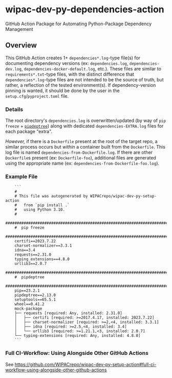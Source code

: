 # wipac-dev-py-dependencies-action

GitHub Action Package for Automating Python-Package Dependency Management

## Overview

This GitHub Action creates 1+ `dependencies*.log`-type file(s) for documenting dependency versions (ex: `dependencies.log`, `dependencies-dev.log`, `dependencies-docker-default.log`, etc.). These files are similar to `requirements*.txt`-type files, with the distinct difference that `dependencies*.log`-type files are not intended to be the source of truth, but rather, a reflection of the tested environment(s). If dependency-version pinning is wanted, it should be done by the user in the `setup.cfg`/`pyproject.toml` file.

### Details

The root directory's `dependencies.log` is overwritten/updated (by way of `pip freeze` + [`pipdeptree`](https://pypi.org/project/pipdeptree/)) along with dedicated `dependencies-EXTRA.log` files for each package "extra".

_However,_ if there is a `Dockerfile` present at the root of the target repo, a similar process occurs but
_within_ a container built from the `Dockerfile`. This log file is named `dependencies-from-Dockerfile.log`. If there are other `Dockerfile`s present (ex: `Dockerfile-foo`), additional files are generated using the appropriate name (ex: `dependencies-from-Dockerfile-foo.log`).

### Example File

        ```
        #
        # This file was autogenerated by WIPACrepo/wipac-dev-py-setup-action
        #   from `pip install .`
        #   using Python 3.10.
        #
        ########################################################################
        #  pip freeze
        ########################################################################
        certifi==2023.7.22
        charset-normalizer==3.3.1
        idna==3.4
        requests==2.31.0
        typing_extensions==4.8.0
        urllib3==2.0.7
        ########################################################################
        #  pipdeptree
        ########################################################################
        pip==23.2.1
        pipdeptree==2.13.0
        setuptools==65.5.1
        wheel==0.41.2
        mock-package
        ├── requests [required: Any, installed: 2.31.0]
        │   ├── certifi [required: >=2017.4.17, installed: 2023.7.22]
        │   ├── charset-normalizer [required: >=2,<4, installed: 3.3.1]
        │   ├── idna [required: >=2.5,<4, installed: 3.4]
        │   └── urllib3 [required: >=1.21.1,<3, installed: 2.0.7]
        └── typing-extensions [required: Any, installed: 4.8.0]
        ```

### Full CI-Workflow: Using Alongside Other GitHub Actions

See https://github.com/WIPACrepo/wipac-dev-py-setup-action#full-ci-workflow-using-alongside-other-github-actions
